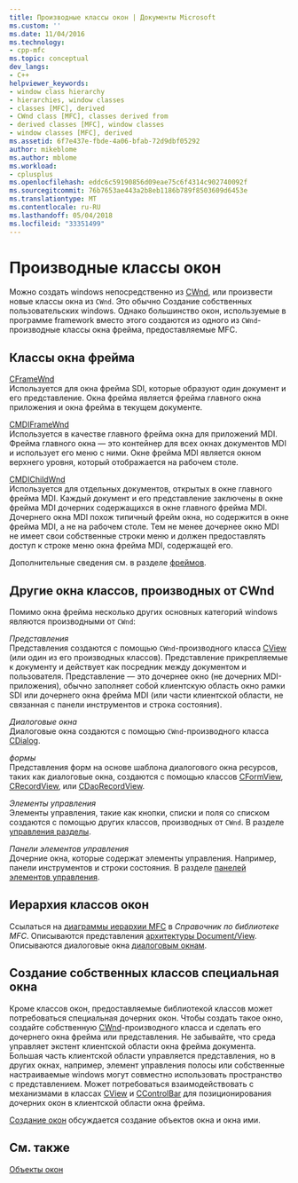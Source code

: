 ```yaml
---
title: Производные классы окон | Документы Microsoft
ms.custom: ''
ms.date: 11/04/2016
ms.technology:
- cpp-mfc
ms.topic: conceptual
dev_langs:
- C++
helpviewer_keywords:
- window class hierarchy
- hierarchies, window classes
- classes [MFC], derived
- CWnd class [MFC], classes derived from
- derived classes [MFC], window classes
- window classes [MFC], derived
ms.assetid: 6f7e437e-fbde-4a06-bfab-72d9dbf05292
author: mikeblome
ms.author: mblome
ms.workload:
- cplusplus
ms.openlocfilehash: eddc6c59190856d09eae75c6f4314c902740092f
ms.sourcegitcommit: 76b7653ae443a2b8eb1186b789f8503609d6453e
ms.translationtype: MT
ms.contentlocale: ru-RU
ms.lasthandoff: 05/04/2018
ms.locfileid: "33351499"
---
```

# <a name="derived-window-classes"></a>Производные классы окон
Можно создать windows непосредственно из [CWnd](../mfc/reference/cwnd-class.md), или произвести новые классы окна из `CWnd`. Это обычно Создание собственных пользовательских windows. Однако большинство окон, используемые в программе framework вместо этого создаются из одного из `CWnd`-производные классы окна фрейма, предоставляемые MFC.  
  
## <a name="frame-window-classes"></a>Классы окна фрейма  
 [CFrameWnd](../mfc/reference/cframewnd-class.md)  
 Используется для окна фрейма SDI, которые образуют один документ и его представление. Окна фрейма является фрейма главного окна приложения и окна фрейма в текущем документе.  
  
 [CMDIFrameWnd](../mfc/reference/cmdiframewnd-class.md)  
 Используется в качестве главного фрейма окна для приложений MDI. Фрейма главного окна — это контейнер для всех окнах документов MDI и использует его меню с ними. Окне фрейма MDI является окном верхнего уровня, который отображается на рабочем столе.  
  
 [CMDIChildWnd](../mfc/reference/cmdichildwnd-class.md)  
 Используется для отдельных документов, открытых в окне главного фрейма MDI. Каждый документ и его представление заключены в окне фрейма MDI дочерних содержащихся в окне главного фрейма MDI. Дочернего окна MDI похож типичный фрейм окна, но содержится в окне фрейма MDI, а не на рабочем столе. Тем не менее дочернее окно MDI не имеет свои собственные строки меню и должен предоставлять доступ к строке меню окна фрейма MDI, содержащей его.  
  
 Дополнительные сведения см. в разделе [фреймов](../mfc/frame-windows.md).  
  
## <a name="other-window-classes-derived-from-cwnd"></a>Другие окна классов, производных от CWnd  
 Помимо окна фрейма несколько других основных категорий windows являются производными от `CWnd`:  
  
 *Представления*  
 Представления создаются с помощью `CWnd`-производного класса [CView](../mfc/reference/cview-class.md) (или один из его производных классов). Представление прикрепляемые к документу и действует как посредник между документом и пользователя. Представление — это дочернее окно (не дочерних MDI-приложения), обычно заполняет собой клиентскую область окно рамки SDI или дочернего окна фрейма MDI (или части клиентской области, не связанная с панели инструментов и строка состояния).  
  
 *Диалоговые окна*  
 Диалоговые окна создаются с помощью `CWnd`-производного класса [CDialog](../mfc/reference/cdialog-class.md).  
  
 *формы*  
 Представления форм на основе шаблона диалогового окна ресурсов, таких как диалоговые окна, создаются с помощью классов [CFormView](../mfc/reference/cformview-class.md), [CRecordView](../mfc/reference/crecordview-class.md), или [CDaoRecordView](../mfc/reference/cdaorecordview-class.md).  
  
 *Элементы управления*  
 Элементы управления, такие как кнопки, списки и поля со списком создаются с помощью других классов, производных от `CWnd`. В разделе [управления разделы](../mfc/controls-mfc.md).  
  
 *Панели элементов управления*  
 Дочерние окна, которые содержат элементы управления. Например, панели инструментов и строки состояния. В разделе [панелей элементов управления](../mfc/control-bars.md).  
  
## <a name="window-class-hierarchy"></a>Иерархия классов окон  
 Ссылаться на [диаграммы иерархии MFC](../mfc/hierarchy-chart.md) в *Справочник по библиотеке MFC*. Описываются представления [архитектуры Document/View](../mfc/document-view-architecture.md). Описываются диалоговые окна [диалоговым окнам](../mfc/dialog-boxes.md).  
  
## <a name="creating-your-own-special-purpose-window-classes"></a>Создание собственных классов специальная окна  
 Кроме классов окон, предоставляемые библиотекой классов может потребоваться специальная дочерних окон. Чтобы создать такое окно, создайте собственную [CWnd](../mfc/reference/cwnd-class.md)-производного класса и сделать его дочернего окна фрейма или представления. Не забывайте, что среда управляет экстент клиентской области окна фрейма документа. Большая часть клиентской области управляется представления, но в других окнах, например, элемент управления полосы или собственные настраиваемые windows могут совместно использовать пространство с представлением. Может потребоваться взаимодействовать с механизмами в классах [CView](../mfc/reference/cview-class.md) и [CControlBar](../mfc/reference/ccontrolbar-class.md) для позиционирования дочерних окон в клиентской области окна фрейма.  
  
 [Создание окон](../mfc/creating-windows.md) обсуждается создание объектов окна и окна ими.  
  
## <a name="see-also"></a>См. также  
 [Объекты окон](../mfc/window-objects.md)

